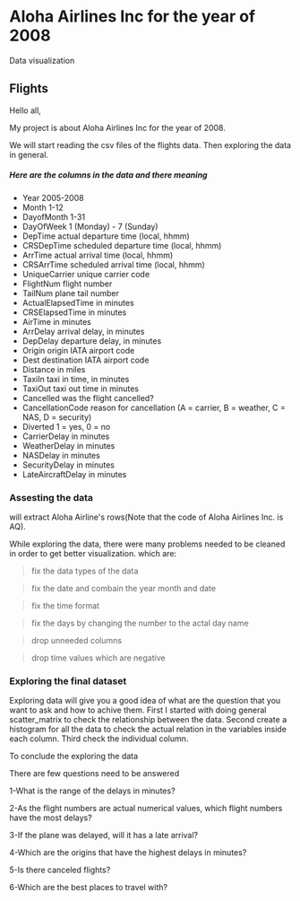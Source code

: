 # Aloha Airlines Inc for the year of 2008
Data visualization 
<h2>Flights</h2>

<h7>Hello all,

My project is about Aloha Airlines Inc for the year of 2008.

We will start reading the csv files of the flights data. Then 
exploring the data in general.
</h7>

<h5>Here are the columns in the data and there meaning</h5>
<ul>
<li>Year	2005-2008</li>
<li>Month	1-12</li>
<li>DayofMonth	1-31</li>
<li>DayOfWeek	1 (Monday) - 7 (Sunday)</li>
<li>DepTime	actual departure time (local, hhmm)</li>
<li>CRSDepTime	scheduled departure time (local, hhmm)</li>
<li>ArrTime	actual arrival time (local, hhmm)</li>
<li>CRSArrTime	scheduled arrival time (local, hhmm)</li>
<li>UniqueCarrier	unique carrier code</li>

<li>FlightNum	flight number</li>
<li>TailNum	plane tail number</li>
<li>ActualElapsedTime	in minutes</li>
<li>CRSElapsedTime	in minutes</li>
<li>AirTime	in minutes</li>
<li>ArrDelay	arrival delay, in minutes</li>
<li>DepDelay	departure delay, in minutes</li>
<li>Origin	origin IATA airport code</li>

<li>Dest	destination IATA airport code</li>
<li>Distance	in miles</li>
<li>TaxiIn	taxi in time, in minutes</li>
<li>TaxiOut	taxi out time in minutes</li>
<li>Cancelled	was the flight cancelled?</li>
<li>CancellationCode	reason for cancellation (A = carrier, B = weather, C = NAS, D = security)</li>
<li>Diverted	1 = yes, 0 = no</li>
<li>CarrierDelay	in minutes</li>
<li>WeatherDelay	in minutes</li>
<li>NASDelay	in minutes</li>
<li>SecurityDelay	in minutes</li>
<li>LateAircraftDelay	in minutes</li>
</ul>

<h3>Assesting the data</h3>

<h7>
will extract Aloha Airline's rows(Note that the code of Aloha Airlines Inc. is AQ).

While exploring the data, there were many problems needed to be cleaned in order to get better visualization.
which are:</h7>

>fix the data types of the data

>fix the date and combain the year month and date

>fix the time format

>fix the days by changing the number to the actal day name

>drop unneeded columns

>drop time values which are negative

<h3>Exploring the final dataset</h3>

<h7>
Exploring data will give you a good idea of what are the question that you want to ask and how to achive them.
First I started with doing general scatter_matrix to check the relationship between the data.
Second create a histogram for all the data to check the actual relation in the variables inside each column.
Third check the individual column.
    
To conclude the exploring the data

There are few questions need to be answered

1-What is the range of the delays in minutes? 

2-As the flight numbers are actual numerical values, which flight numbers have the most delays?

3-If the plane was delayed, will it has a late arrival?

4-Which are the origins that have the highest delays in minutes?

5-Is there canceled flights?

6-Which are the best places to travel with?
</h7>


